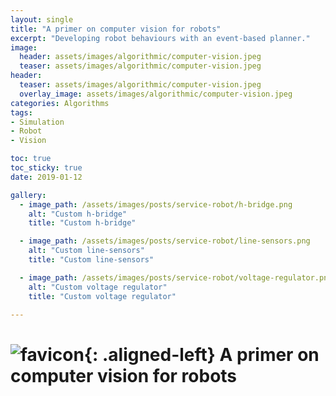 ```yaml
---
layout: single
title: "A primer on computer vision for robots"
excerpt: "Developing robot behaviours with an event-based planner."
image:
  header: assets/images/algorithmic/computer-vision.jpeg
  teaser: assets/images/algorithmic/computer-vision.jpeg
header:
  teaser: assets/images/algorithmic/computer-vision.jpeg
  overlay_image: assets/images/algorithmic/computer-vision.jpeg
categories: Algorithms
tags:
- Simulation
- Robot
- Vision

toc: true
toc_sticky: true
date: 2019-01-12

gallery:
  - image_path: /assets/images/posts/service-robot/h-bridge.png
    alt: "Custom h-bridge"
    title: "Custom h-bridge"

  - image_path: /assets/images/posts/service-robot/line-sensors.png
    alt: "Custom line-sensors"
    title: "Custom line-sensors"

  - image_path: /assets/images/posts/service-robot/voltage-regulator.png
    alt: "Custom voltage regulator"
    title: "Custom voltage regulator"

---
```


# ![favicon](/assets/images/favicon.jpg){: .aligned-left} A primer on computer vision for robots
